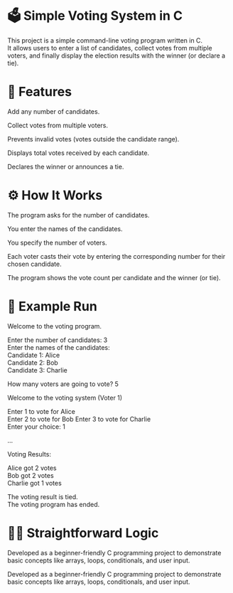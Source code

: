 # 🗳️ Simple Voting System in C

This project is a simple command-line voting program written in C.  
It allows users to enter a list of candidates, collect votes from multiple voters, and finally display the election results with the winner (or declare a tie).  

# 📌 Features

Add any number of candidates.

Collect votes from multiple voters.

Prevents invalid votes (votes outside the candidate range).

Displays total votes received by each candidate.

Declares the winner or announces a tie.

# ⚙️ How It Works

The program asks for the number of candidates.  

You enter the names of the candidates.  

You specify the number of voters.  

Each voter casts their vote by entering the corresponding number for their chosen candidate.    

The program shows the vote count per candidate and the winner (or tie).   

# 🚀 Example Run  

  Welcome to the voting program.  
  
Enter the number of candidates: 3  
Enter the names of the candidates:  
Candidate 1: Alice  
Candidate 2: Bob  
Candidate 3: Charlie  

  
How many voters are going to vote? 5  
  
  
Welcome to the voting system (Voter 1)    
  
Enter 1 to vote for Alice  
Enter 2 to vote for Bob 
Enter 3 to vote for Charlie  
Enter your choice: 1  
  
...  


Voting Results:   
  
Alice got 2 votes  
Bob got 2 votes  
Charlie got 1 votes  

  
The voting result is tied.  
The voting program has ended.    
  
# 👨‍💻 Straightforward Logic   

Developed as a beginner-friendly C programming project to demonstrate basic concepts like arrays, loops, conditionals, and user input.  
  
Developed as a beginner-friendly C programming project to demonstrate basic concepts like arrays, loops, conditionals, and user input.  
